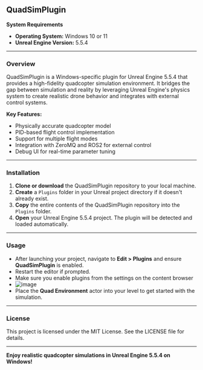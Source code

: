 ## QuadSimPlugin

**System Requirements**

* **Operating System:** Windows 10 or 11
* **Unreal Engine Version:** 5.5.4

---

### Overview

QuadSimPlugin is a Windows-specific plugin for Unreal Engine 5.5.4 that provides a high-fidelity quadcopter simulation environment. It bridges the gap between simulation and reality by leveraging Unreal Engine's physics system to create realistic drone behavior and integrates with external control systems.

**Key Features:**

* Physically accurate quadcopter model
* PID-based flight control implementation
* Support for multiple flight modes
* Integration with ZeroMQ and ROS2 for external control
* Debug UI for real-time parameter tuning

---

### Installation

1. **Clone or download** the QuadSimPlugin repository to your local machine.
2. **Create** a `Plugins` folder in your Unreal project directory if it doesn't already exist.
3. **Copy** the entire contents of the QuadSimPlugin repository into the `Plugins` folder.
4. **Open** your Unreal Engine 5.5.4 project. The plugin will be detected and loaded automatically.

---

### Usage

* After launching your project, navigate to **Edit > Plugins** and ensure **QuadSimPlugin** is enabled.
* Restart the editor if prompted.
* Make sure you enable plugins from the settings on the content browser
* ![image](https://github.com/user-attachments/assets/7e53e9a8-4dc4-42d9-ada0-df8aca305e8b)
* Place the **Quad Environment** actor into your level to get started with the simulation.

---

### License

This project is licensed under the MIT License. See the LICENSE file for details.

---

**Enjoy realistic quadcopter simulations in Unreal Engine 5.5.4 on Windows!**
